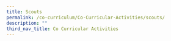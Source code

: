 ```yaml
---
title: Scouts
permalink: /co-curriculum/Co-Curricular-Activities/scouts/
description: ""
third_nav_title: Co Curricular Activities
---
```

